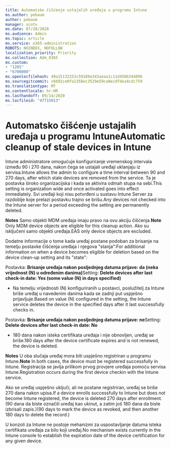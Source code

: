 ```yaml
---
title: Automatsko čišćenje ustajalih uređaja u programu Intune
ms.author: pebaum
author: pebaum
manager: scotv
ms.date: 07/28/2020
ms.audience: Admin
ms.topic: article
ms.service: o365-administration
ROBOTS: NOINDEX, NOFOLLOW
localization_priority: Priority
ms.collection: Adm_O365
ms.custom:
- "1285"
- "6700008"
ms.openlocfilehash: 49a15132253c59189e343aeaa1c11d450b344896
ms.sourcegitcommit: c6692ce0fa1358ec3529e59ca0ecdfdea4cdc759
ms.translationtype: MT
ms.contentlocale: hr-HR
ms.lasthandoff: 09/14/2020
ms.locfileid: "47715013"
---
```

# <a name="automatic-cleanup-of-stale-devices-in-intune"></a><span data-ttu-id="6c1d8-102">Automatsko čišćenje ustajalih uređaja u programu Intune</span><span class="sxs-lookup"><span data-stu-id="6c1d8-102">Automatic cleanup of stale devices in Intune</span></span>

<span data-ttu-id="6c1d8-103">Intune administratore omogućuje konfiguriranje vremenskog intervala između 90 i 270 dana, nakon čega se ustajali uređaji uklanjaju iz servisa.</span><span class="sxs-lookup"><span data-stu-id="6c1d8-103">Intune allows the admin to configure a time interval between 90 and 270 days, after which stale devices are removed from the service.</span></span> <span data-ttu-id="6c1d8-104">Ta je postavka široko organizacijska i kada se aktivira odmah stupa na sebi.</span><span class="sxs-lookup"><span data-stu-id="6c1d8-104">This setting is organization wide and once activated goes into effect immediately.</span></span> <span data-ttu-id="6c1d8-105">Svi uređaji koji nisu potvrđeni u sustavu Intune Server za razdoblje koje prelazi postavku trajno se brišu.</span><span class="sxs-lookup"><span data-stu-id="6c1d8-105">Any devices not checked into the Intune server for a period exceeding the setting are permanently deleted.</span></span>

<span data-ttu-id="6c1d8-106">**Notes** Samo objekti MDM uređaja imaju pravo na ovu akciju čišćenja.</span><span class="sxs-lookup"><span data-stu-id="6c1d8-106">**Note** Only MDM device objects are eligible for this cleanup action.</span></span> <span data-ttu-id="6c1d8-107">Ako su isključeni samo objekti uređaja.</span><span class="sxs-lookup"><span data-stu-id="6c1d8-107">EAS only device objects are excluded.</span></span>

<span data-ttu-id="6c1d8-108">Dodatne informacije o tome kada uređaj postane podoban za brisanje na temelju postavke čišćenja uređaja i njegova "stanja":</span><span class="sxs-lookup"><span data-stu-id="6c1d8-108">For additional information on when a device becomes eligible for deletion based on the device clean-up setting and its "state":</span></span>

<span data-ttu-id="6c1d8-109">Postavka: **Brisanje uređaja nakon posljednjeg datuma prijave: da (neka vrijednost (N) u određenim danima)**</span><span class="sxs-lookup"><span data-stu-id="6c1d8-109">Setting: **Delete devices after last check-in date: Yes (some value (N) in days specified)**</span></span>

- <span data-ttu-id="6c1d8-110">Na temelju vrijednosti (N) konfiguriranih u postavci, poslužitelj za Intune briše uređaj u navedenim danima kada se zadnji put uspješno prijavljuje.</span><span class="sxs-lookup"><span data-stu-id="6c1d8-110">Based on value (N) configured in the setting, the Intune service deletes the device in the specified days after it last successfully checks in.</span></span>

<span data-ttu-id="6c1d8-111">Postavka:  **Brisanje uređaja nakon posljednjeg datuma prijave: ne**</span><span class="sxs-lookup"><span data-stu-id="6c1d8-111">Setting:  **Delete devices after last check-in date: No**</span></span>

- <span data-ttu-id="6c1d8-112">180 dana nakon isteka certifikata uređaja i nije obnovljen, uređaj se briše.</span><span class="sxs-lookup"><span data-stu-id="6c1d8-112">180 days after the device certificate expires and is not renewed, the device is deleted.</span></span>

<span data-ttu-id="6c1d8-113">**Notes** U oba slučaja uređaj mora biti uspješno registriran u programu Intune.</span><span class="sxs-lookup"><span data-stu-id="6c1d8-113">**Note** In both cases, the device must be registered successfully in Intune.</span></span> <span data-ttu-id="6c1d8-114">Registracija se javlja prilikom prvog provjere uređaja pomoću servisa Intune.</span><span class="sxs-lookup"><span data-stu-id="6c1d8-114">Registration occurs during the first device checkin with the Intune service.</span></span>

<span data-ttu-id="6c1d8-115">Ako se uređaj uspješno uključi, ali ne postane registriran, uređaj se briše 270 dana nakon upisa.</span><span class="sxs-lookup"><span data-stu-id="6c1d8-115">If a device enrolls successfully to Intune but does not become Intune registered, the device is deleted 270 days after enrollment.</span></span> <span data-ttu-id="6c1d8-116">(90 dana da biste označili uređaj kao ukinut, a zatim još 180 dana da biste izbrisali zapis.)</span><span class="sxs-lookup"><span data-stu-id="6c1d8-116">(90 days to mark the device as revoked, and then another 180 days to delete the record.)</span></span>

<span data-ttu-id="6c1d8-117">U konzoli za Intune ne postoje mehanizmi za uspostavljanje datuma isteka certifikata uređaja za bilo koji uređaj.</span><span class="sxs-lookup"><span data-stu-id="6c1d8-117">No mechanism exists currently in the Intune console to establish the expiration date of the device certification for any given device.</span></span>
